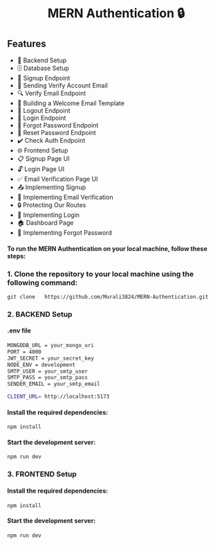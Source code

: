 <h1 align="center">MERN Authentication 🔒 </h1>


## Features

-   🔧 Backend Setup
-   🗄️ Database Setup
-   🔐 Signup Endpoint
-   📧 Sending Verify Account Email
-   🔍 Verify Email Endpoint
-   📄 Building a Welcome Email Template
-   🚪 Logout Endpoint
-   🔑 Login Endpoint
-   🔄 Forgot Password Endpoint
-   🔁 Reset Password Endpoint
-   ✔️ Check Auth Endpoint
-   🌐 Frontend Setup
-   📋 Signup Page UI
-   🔓 Login Page UI
-   ✅ Email Verification Page UI
-   📤 Implementing Signup
-   📧 Implementing Email Verification
-   🔒 Protecting Our Routes
-   🔑 Implementing Login
-   🏠 Dashboard Page
-   🔄 Implementing Forgot Password


#### To run the MERN Authentication on your local machine, follow these steps:



### 1. Clone the repository to your local machine using the following command:



```
git clone   https://github.com/Murali3824/MERN-Authentication.git
```





### 2. BACKEND Setup 

#### .env file

```bash
MONGODB_URL = your_mongo_uri
PORT = 4000
JWT_SECRET = your_secret_key
NODE_ENV = development
SMTP_USER = your_smtp_user
SMTP_PASS = your_smtp_pass
SENDER_EMAIL = your_smtp_email

CLIENT_URL= http://localhost:5173
```

#### Install the required dependencies:


```
npm install
```


#### Start the development server:


```
npm run dev
```





### 3. FRONTEND Setup

#### Install the required dependencies:


```
npm install
```


#### Start the development server:


```
npm run dev
```
